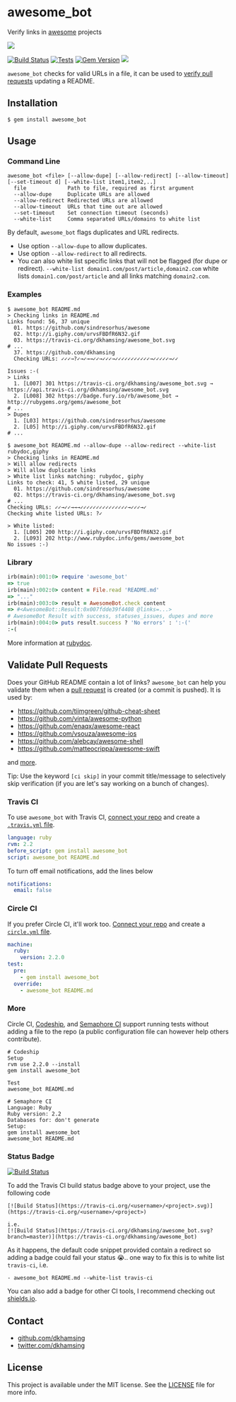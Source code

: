# awesome_bot

Verify links in [awesome](https://github.com/sindresorhus/awesome) projects

![](http://i.giphy.com/urvsFBDfR6N32.gif)

[![Build Status](https://travis-ci.org/dkhamsing/awesome_bot.svg)](https://travis-ci.org/dkhamsing/awesome_bot) [![Tests](https://img.shields.io/badge/tests-circle%20ci-brightgreen.svg)](https://circleci.com/gh/dkhamsing/awesome_bot)
[![Gem Version](https://badge.fury.io/rb/awesome_bot.svg)](https://badge.fury.io/rb/awesome_bot)
[![](https://img.shields.io/badge/awesome-status-brightgreen.svg)](status/status.md)

`awesome_bot` checks for valid URLs in a file, it can be used to [verify pull requests](#validate-pull-requests) updating a README.

## Installation

    $ gem install awesome_bot

## Usage

### Command Line

    awesome_bot <file> [--allow-dupe] [--allow-redirect] [--allow-timeout] [--set-timeout d] [--white-list item1,item2,..]
      file             Path to file, required as first argument
      --allow-dupe     Duplicate URLs are allowed
      --allow-redirect Redirected URLs are allowed
      --allow-timeout  URLs that time out are allowed
      --set-timeout    Set connection timeout (seconds)
      --white-list     Comma separated URLs/domains to white list

By default, `awesome_bot` flags duplicates and URL redirects.

- Use option `--allow-dupe` to allow duplicates.
- Use option `--allow-redirect` to all redirects.
- You can also white list specific links that will not be flagged (for dupe or redirect). `--white-list domain1.com/post/article,domain2.com` white lists `domain1.com/post/article` and all links matching `domain2.com`.

### Examples

```shell
$ awesome_bot README.md
> Checking links in README.md
Links found: 56, 37 unique
  01. https://github.com/sindresorhus/awesome
  02. http://i.giphy.com/urvsFBDfR6N32.gif
  03. https://travis-ci.org/dkhamsing/awesome_bot.svg
# ...
  37. https://github.com/dkhamsing
  Checking URLs: ✓✓✓→?✓→✓→→✓✓→✓✓✓→✓✓✓✓✓✓✓✓✓✓✓→✓✓✓✓✓→✓✓

Issues :-(
> Links
  1. [L007] 301 https://travis-ci.org/dkhamsing/awesome_bot.svg → https://api.travis-ci.org/dkhamsing/awesome_bot.svg
  2. [L008] 302 https://badge.fury.io/rb/awesome_bot → http://rubygems.org/gems/awesome_bot
# ...
> Dupes
  1. [L03] https://github.com/sindresorhus/awesome
  2. [L05] http://i.giphy.com/urvsFBDfR6N32.gif
# ...
```

```shell
$ awesome_bot README.md --allow-dupe --allow-redirect --white-list rubydoc,giphy
> Checking links in README.md
> Will allow redirects
> Will allow duplicate links
> White list links matching: rubydoc, giphy
Links to check: 41, 5 white listed, 29 unique
  01. https://github.com/sindresorhus/awesome
  02. https://travis-ci.org/dkhamsing/awesome_bot.svg
# ...
Checking URLs: ✓✓→✓✓→→→✓✓✓✓✓✓✓✓✓✓✓✓✓✓✓→✓✓✓→✓
Checking white listed URLs: ?✓

> White listed:
  1. [L005] 200 http://i.giphy.com/urvsFBDfR6N32.gif
  2. [L093] 202 http://www.rubydoc.info/gems/awesome_bot
No issues :-)
```

### Library

```ruby
irb(main):001:0> require 'awesome_bot'
=> true
irb(main):002:0> content = File.read 'README.md'
=> "..."
irb(main):003:0> result = AwesomeBot.check content
=> #<AwesomeBot::Result:0x007fdde39f4408 @links=...>
# AwesomeBot Result with success, statuses_issues, dupes and more
irb(main):004:0> puts result.success ? 'No errors' : ':-('
:-(
```

More information at [rubydoc](http://www.rubydoc.info/gems/awesome_bot).

## Validate Pull Requests

Does your GitHub README contain a lot of links? `awesome_bot` can help you validate them when a [pull request](https://github.com/dkhamsing/open-source-ios-apps/pull/159) is created (or a commit is pushed). It is used by:

- https://github.com/tiimgreen/github-cheat-sheet
- https://github.com/vinta/awesome-python
- https://github.com/enaqx/awesome-react
- https://github.com/vsouza/awesome-ios
- https://github.com/alebcay/awesome-shell
- https://github.com/matteocrippa/awesome-swift

and [more](status/status.md).

Tip: Use the keyword `[ci skip]` in your commit title/message to selectively skip verification (if you are let's say working on a bunch of changes).

### Travis CI

To use `awesome_bot` with Travis CI, [connect your repo](https://travis-ci.org/) and create a [`.travis.yml` file](https://github.com/ziadoz/awesome-php/blob/master/.travis.yml).

```yml
language: ruby
rvm: 2.2
before_script: gem install awesome_bot
script: awesome_bot README.md
```

To turn off email notifications, add the lines below

```yml
notifications:
  email: false
```

### Circle CI

If you prefer Circle CI, it'll work too. [Connect your repo](https://circleci.com/) and create a [`circle.yml` file](https://github.com/tmcw/awesome-geojson).

```yml
machine:
  ruby:
    version: 2.2.0
test:
  pre:
    - gem install awesome_bot
  override:
    - awesome_bot README.md
```

### More

Circle CI, [Codeship](https://codeship.com/), and [Semaphore CI](https://semaphoreci.com/) support running tests without adding a file to the repo (a public configuration file can however help others contribute).

```
# Codeship
Setup
rvm use 2.2.0 --install
gem install awesome_bot

Test
awesome_bot README.md
```

```
# Semaphore CI
Language: Ruby
Ruby version: 2.2
Databases for: don't generate
Setup:
gem install awesome_bot
awesome_bot README.md
```

### Status Badge

[![Build Status](https://travis-ci.org/unixorn/awesome-zsh-plugins.png)](https://travis-ci.org/unixorn/awesome-zsh-plugins)

To add the Travis CI build status badge above to your project, use the following code

```
[![Build Status](https://travis-ci.org/<username>/<project>.svg)](https://travis-ci.org/<username>/<project>)

i.e.
[![Build Status](https://travis-ci.org/dkhamsing/awesome_bot.svg?branch=master)](https://travis-ci.org/dkhamsing/awesome_bot)
```

As it happens, the default code snippet provided contain a redirect so adding a badge could fail your status :sob:.. one way to fix this is to white list `travis-ci`, i.e.

```
- awesome_bot README.md --white-list travis-ci
```

You can also add a badge for other CI tools, I recommend checking out [shields.io](http://shields.io/).

## Contact

- [github.com/dkhamsing](https://github.com/dkhamsing)
- [twitter.com/dkhamsing](https://twitter.com/dkhamsing)

## License

This project is available under the MIT license. See the [LICENSE](LICENSE) file for more info.
